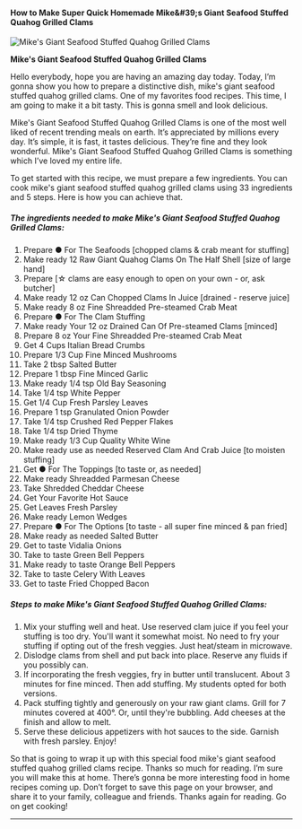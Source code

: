             

#### How to Make Super Quick Homemade Mike&amp;#39;s Giant Seafood Stuffed Quahog Grilled Clams

![Mike's Giant Seafood Stuffed Quahog Grilled Clams](https://img-global.cpcdn.com/recipes/a5cda7106f01d261/751x532cq70/mikes-giant-seafood-stuffed-quahog-grilled-clams-recipe-main-photo.jpg)

**Mike's Giant Seafood Stuffed Quahog Grilled Clams**

Hello everybody, hope you are having an amazing day today. Today, I’m gonna show you how to prepare a distinctive dish, mike's giant seafood stuffed quahog grilled clams. One of my favorites food recipes. This time, I am going to make it a bit tasty. This is gonna smell and look delicious.

Mike's Giant Seafood Stuffed Quahog Grilled Clams is one of the most well liked of recent trending meals on earth. It’s appreciated by millions every day. It’s simple, it is fast, it tastes delicious. They’re fine and they look wonderful. Mike's Giant Seafood Stuffed Quahog Grilled Clams is something which I’ve loved my entire life.

To get started with this recipe, we must prepare a few ingredients. You can cook mike's giant seafood stuffed quahog grilled clams using 33 ingredients and 5 steps. Here is how you can achieve that.

##### The ingredients needed to make Mike's Giant Seafood Stuffed Quahog Grilled Clams:

1.  Prepare ● For The Seafoods \[chopped clams & crab meant for stuffing\]
2.  Make ready 12 Raw Giant Quahog Clams On The Half Shell \[size of large hand\]
3.  Prepare \[☆ clams are easy enough to open on your own - or, ask butcher\]
4.  Make ready 12 oz Can Chopped Clams In Juice \[drained - reserve juice\]
5.  Make ready 8 oz Fine Shreadded Pre-steamed Crab Meat
6.  Prepare ● For The Clam Stuffing
7.  Make ready Your 12 oz Drained Can Of Pre-steamed Clams \[minced\]
8.  Prepare 8 oz Your Fine Shreadded Pre-steamed Crab Meat
9.  Get 4 Cups Italian Bread Crumbs
10.  Prepare 1/3 Cup Fine Minced Mushrooms
11.  Take 2 tbsp Salted Butter
12.  Prepare 1 tbsp Fine Minced Garlic
13.  Make ready 1/4 tsp Old Bay Seasoning
14.  Take 1/4 tsp White Pepper
15.  Get 1/4 Cup Fresh Parsley Leaves
16.  Prepare 1 tsp Granulated Onion Powder
17.  Take 1/4 tsp Crushed Red Pepper Flakes
18.  Take 1/4 tsp Dried Thyme
19.  Make ready 1/3 Cup Quality White Wine
20.  Make ready use as needed Reserved Clam And Crab Juice \[to moisten stuffing\]
21.  Get ● For The Toppings \[to taste or, as needed\]
22.  Make ready Shreadded Parmesan Cheese
23.  Take Shredded Cheddar Cheese
24.  Get Your Favorite Hot Sauce
25.  Get Leaves Fresh Parsley
26.  Make ready Lemon Wedges
27.  Prepare ● For The Options \[to taste - all super fine minced & pan fried\]
28.  Make ready as needed Salted Butter
29.  Get to taste Vidalia Onions
30.  Take to taste Green Bell Peppers
31.  Make ready to taste Orange Bell Peppers
32.  Take to taste Celery With Leaves
33.  Get to taste Fried Chopped Bacon

##### Steps to make Mike's Giant Seafood Stuffed Quahog Grilled Clams:

1.  Mix your stuffing well and heat. Use reserved clam juice if you feel your stuffing is too dry. You'll want it somewhat moist. No need to fry your stuffing if opting out of the fresh veggies. Just heat/steam in microwave.
2.  Dislodge clams from shell and put back into place. Reserve any fluids if you possibly can.
3.  If incorporating the fresh veggies, fry in butter until translucent. About 3 minutes for fine minced. Then add stuffing. My students opted for both versions.
4.  Pack stuffing tightly and generously on your raw giant clams. Grill for 7 minutes covered at 400°. Or, until they're bubbling. Add cheeses at the finish and allow to melt.
5.  Serve these delicious appetizers with hot sauces to the side. Garnish with fresh parsley. Enjoy!

So that is going to wrap it up with this special food mike's giant seafood stuffed quahog grilled clams recipe. Thanks so much for reading. I’m sure you will make this at home. There’s gonna be more interesting food in home recipes coming up. Don’t forget to save this page on your browser, and share it to your family, colleague and friends. Thanks again for reading. Go on get cooking!

* * *